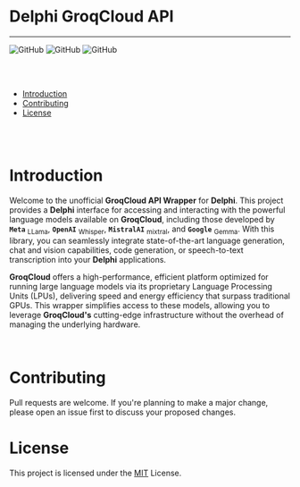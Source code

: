 # Delphi GroqCloud API

___
![GitHub](https://img.shields.io/badge/IDE%20Version-Delphi%2010.3/11/12-yellow)
![GitHub](https://img.shields.io/badge/platform-all%20platforms-green)
![GitHub](https://img.shields.io/badge/Updated%20the%2011/13/2024-blue)

<br/>
<br/>

- [Introduction](#Introduction)
- [Contributing](#contributing)
- [License](#license)

<br/>
<br/>

# Introduction

Welcome to the unofficial **GroqCloud API Wrapper** for **Delphi**. This project provides a **Delphi** interface for accessing and interacting with the powerful language models available on **GroqCloud**, including those developed by **`Meta`** <sub>LLama</sub>, **`OpenAI`** <sub>Whisper</sub>, **`MistralAI`** <sub>mixtral</sub>, and **`Google`** <sub>Gemma</sub>. With this library, you can seamlessly integrate state-of-the-art language generation, chat and vision capabilities, code generation, or speech-to-text transcription into your **Delphi** applications.

**GroqCloud** offers a high-performance, efficient platform optimized for running large language models via its proprietary Language Processing Units (LPUs), delivering speed and energy efficiency that surpass traditional GPUs. This wrapper simplifies access to these models, allowing you to leverage **GroqCloud's** cutting-edge infrastructure without the overhead of managing the underlying hardware.

<br/>

# Contributing

Pull requests are welcome. If you're planning to make a major change, please open an issue first to discuss your proposed changes.

# License

This project is licensed under the [MIT](https://choosealicense.com/licenses/mit/) License.

